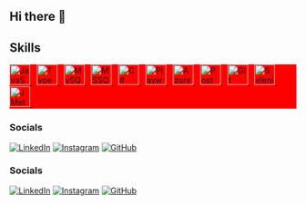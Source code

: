 ## Hi there 👋

<!--
**Katyayanilal/Katyayanilal** is a ✨ _special_ ✨ repository because its `README.md` (this file) appears on your GitHub profile.

Here are some ideas to get you started:

- 🔭 I’m currently working on ...
- 🌱 I’m currently learning ...
- 👯 I’m looking to collaborate on ...
- 🤔 I’m looking for help with ...
- 💬 Ask me about ...
- 📫 How to reach me: ...
- 😄 Pronouns: ...
- ⚡ Fun fact: ...
-->

## Skills

<div style="background:red">
  <!-- JavaScript -->
  <a href="https://developer.mozilla.org/en-US/docs/Web/JavaScript" target="_blank" rel="noreferrer">
    <img
      src="https://raw.githubusercontent.com/danielcranney/readme-generator/main/public/icons/skills/javascript-colored.svg"
      width="36"
      height="36"
      alt="JavaScript"
    />
  </a>&nbsp;

  <!-- TypeScript -->
  <a href="https://www.typescriptlang.org/" target="_blank" rel="noreferrer">
    <img
      src="https://raw.githubusercontent.com/danielcranney/readme-generator/main/public/icons/skills/typescript-colored.svg"
      width="36"
      height="36"
      alt="TypeScript"
    />
  </a>&nbsp;

  <!-- MySQL -->
  <a href="https://www.mysql.com/" target="_blank" rel="noreferrer">
    <img
      src="https://raw.githubusercontent.com/danielcranney/readme-generator/main/public/icons/skills/mysql-colored.svg"
      width="36"
      height="36"
      alt="MySQL"
    />
  </a>&nbsp;

  <!-- MSSQL -->
  <a href="https://docs.microsoft.com/en-us/sql/sql-server/" target="_blank" rel="noreferrer">
    <img
      src="https://raw.githubusercontent.com/danielcranney/readme-generator/main/public/icons/skills/mssql-colored.svg"
      width="36"
      height="36"
      alt="MSSQL"
    />
  </a>&nbsp;

  <!-- C# .NET -->
  <a href="https://docs.microsoft.com/en-us/dotnet/csharp/" target="_blank" rel="noreferrer">
    <img
      src="https://raw.githubusercontent.com/danielcranney/readme-generator/main/public/icons/skills/csharp-colored.svg"
      width="36"
      height="36"
      alt="C# .NET"
    />
  </a>&nbsp;

  <!-- Playwright -->
  <a href="https://playwright.dev/" target="_blank" rel="noreferrer">
    <img
      src="https://user-images.githubusercontent.com/35580526/112725879-9c67c280-8f28-11eb-9447-2a208d4e0c67.png"
      width="36"
      height="36"
      alt="Playwright"
    />
  </a>&nbsp;

  <!-- Azure DevOps -->
  <a href="https://azure.microsoft.com/en-us/services/devops/" target="_blank" rel="noreferrer">
    <img
      src="https://user-images.githubusercontent.com/29120939/112924186-4bfb9700-90eb-11eb-8b1b-cb3b61a9c97b.png"
      width="36"
      height="36"
      alt="Azure DevOps"
    />
  </a>&nbsp;

  <!-- Postman -->
  <a href="https://www.postman.com/" target="_blank" rel="noreferrer">
    <img
      src="https://user-images.githubusercontent.com/35580526/112725844-768e1e80-8f28-11eb-87c2-1ef013a4cc66.png"
      width="36"
      height="36"
      alt="Postman"
    />
  </a>&nbsp;

  <!-- Git -->
  <a href="https://git-scm.com/" target="_blank" rel="noreferrer">
    <img
      src="https://raw.githubusercontent.com/danielcranney/readme-generator/main/public/icons/skills/git-colored.svg"
      width="36"
      height="36"
      alt="Git"
    />
  </a>&nbsp;

  <!-- Selenium -->
  <a href="https://www.selenium.dev/" target="_blank" rel="noreferrer">
    <img
      src="https://raw.githubusercontent.com/danielcranney/readme-generator/main/public/icons/skills/selenium-colored.svg"
      width="36"
      height="36"
      alt="Selenium"
    />
  </a>&nbsp;

  <!-- JMeter -->
  <a href="https://jmeter.apache.org/" target="_blank" rel="noreferrer">
    <img
      src="https://user-images.githubusercontent.com/35580526/112725856-83ab0d80-8f28-11eb-8cf3-f2ccaf6c2f21.png"
      width="36"
      height="36"
      alt="JMeter"
    />
  </a>&nbsp;
</div>


### Socials
[![LinkedIn](https://img.shields.io/badge/LinkedIn-0077B5?style=for-the-badge&logo=linkedin&logoColor=white)](www.linkedin.com/in/katyayani-lal)
[![Instagram](https://img.shields.io/badge/Instagram-E4405F?style=for-the-badge&logo=instagram&logoColor=white)](https://instagram.com/kat_yayani_)
[![GitHub](https://img.shields.io/badge/GitHub-100000?style=for-the-badge&logo=github&logoColor=white)](https://github.com/Katyayanilal)

### Socials

[![LinkedIn](https://img.shields.io/badge/LinkedIn-0077B5?style=for-the-badge&logo=linkedin&logoColor=white)](www.linkedin.com/in/katyayani-lal)
[![Instagram](https://img.shields.io/badge/Instagram-E4405F?style=for-the-badge&logo=instagram&logoColor=white)](https://instagram.com/kat_yayani_)
[![GitHub](https://img.shields.io/badge/GitHub-100000?style=for-the-badge&logo=github&logoColor=white)](https://github.com/Katyayanilal)


